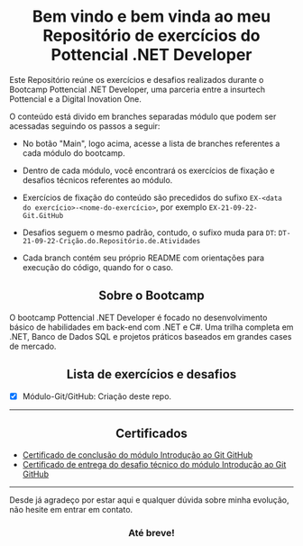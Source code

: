 <h1 align="center">Bem vindo e bem vinda ao meu Repositório de exercícios do
Pottencial .NET Developer</h1>

Este Repositório reúne os exercícios e desafios realizados durante o Bootcamp
Pottencial .NET Developer, uma parceria entre a insurtech Pottencial e a Digital
Inovation One.

O conteúdo está divido em branches separadas módulo que podem ser acessadas
seguindo os passos a seguir:

- No botão "Main", logo acima, acesse a lista de branches referentes a cada
  módulo do bootcamp.

- Dentro de cada módulo, você encontrará os exercícios de fixação e desafios
  técnicos referentes ao módulo.

- Exercícios de fixação do conteúdo são precedidos do sufixo
  `EX-<data do exercício>-<nome-do-exercício>`, por exemplo
  `EX-21-09-22-Git.GitHub`

- Desafios seguem o mesmo padrão, contudo, o sufixo muda para `DT`:
  `DT-21-09-22-Crição.do.Repositório.de.Atividades`

- Cada branch contém seu próprio README com orientações para execução do código,
  quando for o caso.

<h2 align="center">Sobre o Bootcamp</h2>

O bootcamp Pottencial .NET Developer é focado no desenvolvimento básico de
habilidades em back-end com .NET e C#. Uma trilha completa em .NET, Banco de
Dados SQL e projetos práticos baseados em grandes cases de mercado.

<h2 align="center">Lista de exercícios e desafios</h2>

- [x] Módulo-Git/GitHub: Criação deste repo.

---

<h2 align="center">Certificados</h1>

- [Certificado de conclusão do módulo Introdução ao Git GitHub](./Certificados/Certificado_Introdução_Git_GitHub.pdf)
- [Certificado de entrega do desafio técnico do módulo Introdução ao Git GitHub](./Certificados/Certificado_de_Entrega_do_Primeiro_Projeto.pdf)

---

Desde já agradeço por estar aqui e qualquer dúvida sobre minha evolução, não
hesite em entrar em contato.

<h3 align="center">Até breve!</h3>
